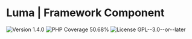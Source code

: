 # Luma | Framework Component

<div>
<!-- Version Badge -->
<img src="https://img.shields.io/badge/Version-1.4.0-blue" alt="Version 1.4.0">
<!-- PHP Coverage Badge -->
<img src="https://img.shields.io/badge/PHP Coverage-50.68%25-red" alt="PHP Coverage 50.68%">
<!-- License Badge -->
<img src="https://img.shields.io/badge/License-GPL--3.0--or--later-34ad9b" alt="License GPL--3.0--or--later">
</div>